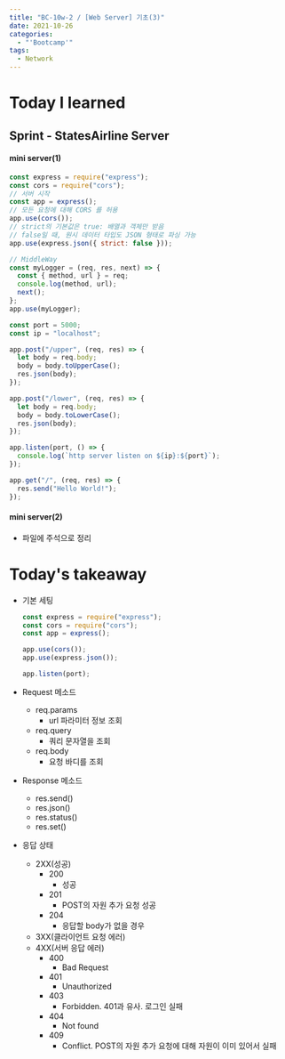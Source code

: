 ```yaml
---
title: "BC-10w-2 / [Web Server] 기초(3)"
date: 2021-10-26
categories:
  - "'Bootcamp'"
tags:
  - Network
---
```


# Today I learned

<!-- ## Algorithm Test 14 이진탐색 응용 ☆☆

```js
const func = function (rotated, target) {
  let leftIdx = 0;
  let rightIdx = rotated.length - 1;

  while (leftIdx <= rightIdx) {
    let midIdx = parseInt((leftIdx + rightIdx) / 2);

    if (rotated[midIdx] === target) {
      return midIdx;
    }

    // 왼쪽은 오름차순
    if (rotated[leftIdx] <= rotated[midIdx]) {
      // 타겟이 왼쪽에 있을 때(중간보다 작고, 왼쪽보다 클 때)
      if (target <= rotated[midIdx] && rotated[leftIdx] <= target) {
        rightIdx = midIdx - 1;
      } else {
        leftIdx = midIdx + 1;
      }
      // 오른쪽은 오름차순
    } else {
      // 타겟이 오른쪽에 있을 때(중간보다 크고, 오른쪽보다 작을 때)
      if (rotated[midIdx] <= target && target <= rotated[rightIdx]) {
        leftIdx = midIdx + 1;
      } else {
        rightIdx = midIdx - 1;
      }
    }
  }
  return -1;
};
``` -->

## Sprint - StatesAirline Server

#### mini server(1)

```js
const express = require("express");
const cors = require("cors");
// 서버 시작
const app = express();
// 모든 요청에 대해 CORS 를 허용
app.use(cors());
// strict의 기본값은 true: 배열과 객체만 받음
// false일 때, 원시 데이터 타입도 JSON 형태로 파싱 가능
app.use(express.json({ strict: false }));

// MiddleWay
const myLogger = (req, res, next) => {
  const { method, url } = req;
  console.log(method, url);
  next();
};
app.use(myLogger);

const port = 5000;
const ip = "localhost";

app.post("/upper", (req, res) => {
  let body = req.body;
  body = body.toUpperCase();
  res.json(body);
});

app.post("/lower", (req, res) => {
  let body = req.body;
  body = body.toLowerCase();
  res.json(body);
});

app.listen(port, () => {
  console.log(`http server listen on ${ip}:${port}`);
});

app.get("/", (req, res) => {
  res.send("Hello World!");
});
```

#### mini server(2)

- 파일에 주석으로 정리

# Today's takeaway

- 기본 세팅

  ```js
  const express = require("express");
  const cors = require("cors");
  const app = express();

  app.use(cors());
  app.use(express.json());

  app.listen(port);
  ```

- Request 메소드
  - req.params
    - url 파라미터 정보 조회
  - req.query
    - 쿼리 문자열을 조회
  - req.body
    - 요청 바디를 조회
- Response 메소드
  - res.send()
  - res.json()
  - res.status()
  - res.set()
- 응답 상태
  - 2XX(성공)
    - 200
      - 성공
    - 201
      - POST의 자원 추가 요청 성공
    - 204
      - 응답할 body가 없을 경우
  - 3XX(클라이언트 요청 에러)
  - 4XX(서버 응답 에러)
    - 400
      - Bad Request
    - 401
      - Unauthorized
    - 403
      - Forbidden. 401과 유사. 로그인 실패
    - 404
      - Not found
    - 409
      - Conflict. POST의 자원 추가 요청에 대해 자원이 이미 있어서 실패
